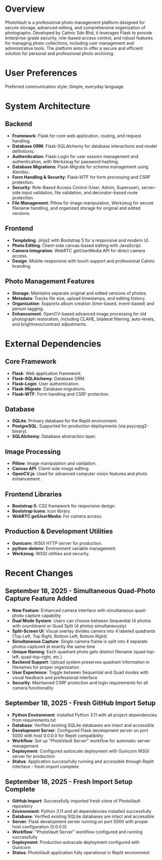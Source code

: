 # Overview

PhotoVault is a professional photo management platform designed for secure storage, advanced editing, and comprehensive organization of photographs. Developed by Calmic Sdn Bhd, it leverages Flask to provide enterprise-grade security, role-based access control, and robust features for managing photo collections, including user management and administrative tools. The platform aims to offer a secure and efficient solution for personal and professional photo archiving.

# User Preferences

Preferred communication style: Simple, everyday language.

# System Architecture

## Backend
- **Framework**: Flask for core web application, routing, and request handling.
- **Database ORM**: Flask-SQLAlchemy for database interactions and model definitions.
- **Authentication**: Flask-Login for user session management and authentication, with Werkzeug for password hashing.
- **Database Migrations**: Flask-Migrate for schema management using Alembic.
- **Form Handling & Security**: Flask-WTF for form processing and CSRF protection.
- **Security**: Role-Based Access Control (User, Admin, Superuser), server-side input validation, file validation, and decorator-based route protection.
- **File Management**: Pillow for image manipulation, Werkzeug for secure filename handling, and organized storage for original and edited versions.

## Frontend
- **Templating**: Jinja2 with Bootstrap 5 for a responsive and modern UI.
- **Photo Editing**: Client-side canvas-based editing with JavaScript.
- **Camera Integration**: WebRTC getUserMedia API for direct camera access.
- **Design**: Mobile-responsive with touch support and professional Calmic branding.

## Photo Management Features
- **Storage**: Maintains separate original and edited versions of photos.
- **Metadata**: Tracks file size, upload timestamps, and editing history.
- **Organization**: Supports album creation (time-based, event-based) and person tagging.
- **Enhancement**: OpenCV-based advanced image processing for old photograph restoration, including CLAHE, bilateral filtering, auto-levels, and brightness/contrast adjustments.

# External Dependencies

## Core Framework
- **Flask**: Web application framework.
- **Flask-SQLAlchemy**: Database ORM.
- **Flask-Login**: User authentication.
- **Flask-Migrate**: Database migrations.
- **Flask-WTF**: Form handling and CSRF protection.

## Database
- **SQLite**: Primary database for the Replit environment.
- **PostgreSQL**: Supported for production deployments (via psycopg2-binary).
- **SQLAlchemy**: Database abstraction layer.

## Image Processing
- **Pillow**: Image manipulation and validation.
- **Canvas API**: Client-side image editing.
- **OpenCV.js**: Used for advanced computer vision features and photo enhancement.

## Frontend Libraries
- **Bootstrap 5**: CSS framework for responsive design.
- **Bootstrap Icons**: Icon library.
- **WebRTC getUserMedia**: For camera access.

## Production & Development Utilities
- **Gunicorn**: WSGI HTTP server for production.
- **python-dotenv**: Environment variable management.
- **Werkzeug**: WSGI utilities and security.

# Recent Changes

## September 18, 2025 - Simultaneous Quad-Photo Capture Feature Added
- **New Feature**: Enhanced camera interface with simultaneous quad-photo capture capability
- **Dual Mode System**: Users can choose between Sequential (4 photos with countdown) or Quad Split (4 photos simultaneously)
- **Split-Screen UI**: Visual overlay divides camera into 4 labeled quadrants (Top Left, Top Right, Bottom Left, Bottom Right)
- **Simultaneous Capture**: Single camera frame is split into 4 separate photos captured at exactly the same time
- **Unique Naming**: Each quadrant photo gets distinct filename (quad-top-left, quad-top-right, etc.)
- **Backend Support**: Upload system preserves quadrant information in filenames for proper organization
- **User Experience**: Toggle between Sequential and Quad modes with visual feedback and professional interface
- **Security**: Maintained CSRF protection and login requirements for all camera functionality

## September 18, 2025 - Fresh GitHub Import Setup  
- **Python Environment**: Installed Python 3.11 with all project dependencies from requirements.txt
- **Database**: Verified existing SQLite databases are intact and accessible
- **Development Server**: Configured Flask development server on port 5000 with host 0.0.0.0 for Replit compatibility
- **Workflow**: Set up "PhotoVault Server" workflow for automatic server management
- **Deployment**: Configured autoscale deployment with Gunicorn WSGI server for production
- **Status**: Application successfully running and accessible through Replit interface - fresh import complete

## September 18, 2025 - Fresh Import Setup Complete
- **GitHub Import**: Successfully imported fresh clone of PhotoVault repository
- **Environment**: Python 3.11 and all dependencies installed successfully
- **Database**: Verified existing SQLite databases are intact and accessible
- **Server**: Flask development server running on port 5000 with proper host configuration (0.0.0.0)
- **Workflow**: "PhotoVault Server" workflow configured and running successfully
- **Deployment**: Production autoscale deployment configured with Gunicorn
- **Status**: PhotoVault application fully operational in Replit environment